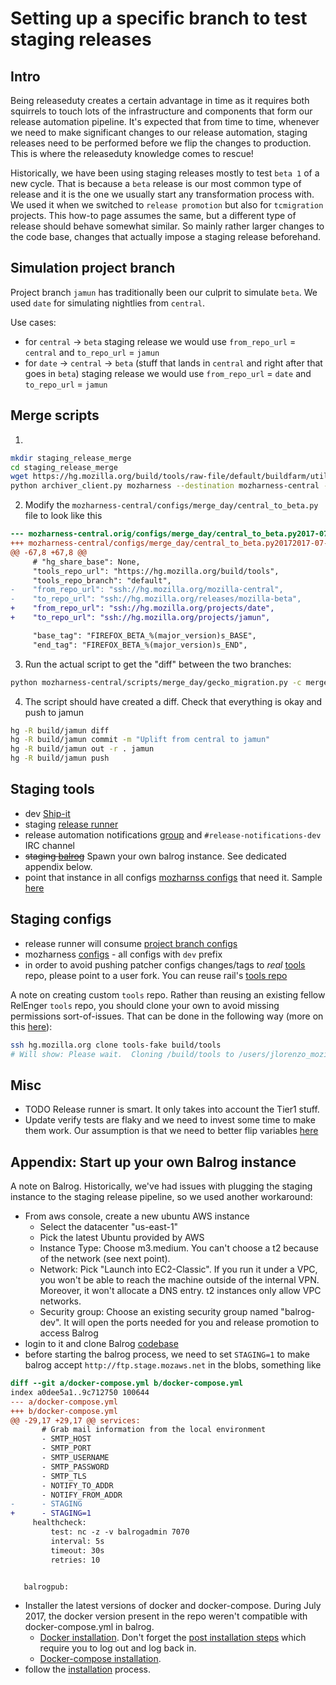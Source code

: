 # Setting up a specific branch to test staging releases

## Intro
Being releaseduty creates a certain advantage in time as it requires both squirrels to touch lots of the infrastructure and
components that form our release automation pipeline. It's expected that from time to time, whenever we need
to make significant changes to our release automation, staging releases need to be performed before we flip the changes to
production. This is where the releaseduty knowledge comes to rescue!

Historically, we have been using staging releases mostly to test `beta 1` of a new cycle. That is because a `beta` release is our most
common type of release and it is the one we usually start any transformation process with. We used it when we switched to `release
promotion` but also for `tcmigration` projects. This how-to page assumes the same, but a different type of release should behave somewhat
similar. So mainly rather larger changes to the code base, changes that actually impose a staging release beforehand.

## Simulation project branch

Project branch `jamun` has traditionally been our culprit to simulate `beta`. We used `date` for simulating nightlies from `central`.

Use cases:
- for `central` -> `beta` staging release we would use `from_repo_url` = `central`  and `to_repo_url` = `jamun`
- for `date` -> `central` -> `beta` (stuff that lands in `central` and right after that goes in `beta`) staging release we would use `from_repo_url` = `date`  and `to_repo_url` = `jamun`

## Merge scripts

1.
```sh
mkdir staging_release_merge
cd staging_release_merge
wget https://hg.mozilla.org/build/tools/raw-file/default/buildfarm/utils/archiver_client.py
python archiver_client.py mozharness --destination mozharness-central --repo mozilla-central --rev default --debug  # Central must be used against every branch
```

2. Modify the `mozharness-central/configs/merge_day/central_to_beta.py` file to look like this
```diff
--- mozharness-central.orig/configs/merge_day/central_to_beta.py2017-07-10 06:26:15.000000000 -0400
+++ mozharness-central/configs/merge_day/central_to_beta.py20172017-07-10 09:53:01.838515927 -0400
@@ -67,8 +67,8 @@
     # "hg_share_base": None,
     "tools_repo_url": "https://hg.mozilla.org/build/tools",
     "tools_repo_branch": "default",
-    "from_repo_url": "ssh://hg.mozilla.org/mozilla-central",
-    "to_repo_url": "ssh://hg.mozilla.org/releases/mozilla-beta",
+    "from_repo_url": "ssh://hg.mozilla.org/projects/date",
+    "to_repo_url": "ssh://hg.mozilla.org/projects/jamun",

     "base_tag": "FIREFOX_BETA_%(major_version)s_BASE",
     "end_tag": "FIREFOX_BETA_%(major_version)s_END",
```

3. Run the actual script to get the "diff" between the two branches:
```sh
python mozharness-central/scripts/merge_day/gecko_migration.py -c merge_day/central_to_beta.py
```

4. The script should have created a diff. Check that everything is okay and push to jamun
```sh
hg -R build/jamun diff
hg -R build/jamun commit -m "Uplift from central to jamun"
hg -R build/jamun out -r . jamun
hg -R build/jamun push
```

## Staging tools

- dev [Ship-it](https://ship-it-dev.allizom.org/)
- staging [release runner](https://dxr.mozilla.org/build-central/rev/5f83e0516fc449586bbce4db4eb759f6cede8781/puppet/manifests/moco-nodes.pp#633)
- release automation notifications [group](https://groups.google.com/a/mozilla.com/forum/?hl=en#!forum/release-automation-notifications-dev) and `#release-notifications-dev` IRC channel
- ~~staging [balrog](https://balrog-admin.stage.mozaws.net/)~~ Spawn your own balrog instance. See dedicated appendix below.
- point that instance in all configs [mozharnss configs](https://dxr.mozilla.org/mozilla-central/source/testing/mozharness/configs/releases/) that need it. Sample [here](https://dxr.mozilla.org/mozilla-central/rev/7d2e89fb92331d7e4296391213c1e63db628e046/testing/mozharness/configs/releases/dev_updates_firefox_beta.py#23)

## Staging configs

- release runner will consume [project branch configs](https://dxr.mozilla.org/build-central/rev/92614acc90330edf360d97d8575b7e917ddc43b2/buildbot-configs/mozilla/project_branches.py#114)
- mozharness [configs](https://dxr.mozilla.org/mozilla-central/source/testing/mozharness/configs/releases/) - all configs with `dev` prefix
- in order to avoid pushing patcher configs changes/tags to *real* [tools](http://hg.mozilla.org/build/tools/) repo, please point to a user fork. You can reuse rail's [tools repo](https://hg.mozilla.org/users/raliiev_mozilla.com/tools-fake/)

A note on creating custom `tools` repo.
Rather than reusing an existing fellow RelEnger `tools` repo, you should clone your own to avoid missing permissions sort-of-issues.
That can be done in the following way (more on this [here](https://wiki.mozilla.org/Release:Release_Automation_on_Mercurial:Staging_Specific_Notes#Setup_staging_repos)):

```sh
ssh hg.mozilla.org clone tools-fake build/tools
# Will show: Please wait.  Cloning /build/tools to /users/jlorenzo_mozilla.com/tools-fake
```

## Misc

- TODO Release runner is smart. It only takes into account the Tier1 stuff.
- Update verify tests are flaky and we need to invest some time to make them work. Our assumption is that we need to better flip variables [here](https://dxr.mozilla.org/mozilla-central/rev/7d2e89fb92331d7e4296391213c1e63db628e046/testing/mozharness/configs/releases/dev_updates_firefox_beta.py)

## Appendix: Start up your own Balrog instance

A note on Balrog. Historically, we've had issues with plugging the staging instance to
the staging release pipeline, so we used another workaround:
- From aws console, create a new ubuntu AWS instance
  - Select the datacenter "us-east-1"
  - Pick the latest Ubuntu provided by AWS
  - Instance Type: Choose m3.medium. You can't choose a t2 because of the network (see next point).
  - Network: Pick "Launch into EC2-Classic". If you run it under a VPC, you won't be able to reach the machine outside of the internal VPN. Moreover, it won't allocate a DNS entry. t2 instances only allow VPC networks.
  - Security group: Choose an existing security group named "balrog-dev". It will open the ports needed for you and release promotion to access Balrog
- login to it and clone Balrog [codebase](https://github.com/mozilla/balrog)
- before starting the balrog process, we need to set `STAGING=1` to make balrog accept `http://ftp.stage.mozaws.net` in the blobs, something like
```diff
diff --git a/docker-compose.yml b/docker-compose.yml
index a0dee5a1..9c712750 100644
--- a/docker-compose.yml
+++ b/docker-compose.yml
@@ -29,17 +29,17 @@ services:
       # Grab mail information from the local environment
       - SMTP_HOST
       - SMTP_PORT
       - SMTP_USERNAME
       - SMTP_PASSWORD
       - SMTP_TLS
       - NOTIFY_TO_ADDR
       - NOTIFY_FROM_ADDR
-      - STAGING
+      - STAGING=1
     healthcheck:
         test: nc -z -v balrogadmin 7070
         interval: 5s
         timeout: 30s
         retries: 10


   balrogpub:
```
- Installer the latest versions of docker and docker-compose. During July 2017, the docker version present in the repo weren't compatible with docker-compose.yml in balrog.
  - [Docker installation](https://docs.docker.com/engine/installation/linux/docker-ce/ubuntu/). Don't forget the [post installation steps](https://docs.docker.com/engine/installation/linux/linux-postinstall/) which require you to log out and log back in.
  - [Docker-compose installation](https://docs.docker.com/compose/install/).
- follow the [installation](https://github.com/mozilla/balrog#installation) process.
